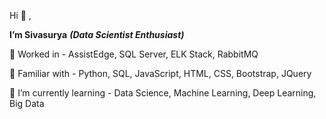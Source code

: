 Hi 👋 , 

**I’m Sivasurya** **_(Data Scientist Enthusiast)_**

👀 Worked in - AssistEdge, SQL Server, ELK Stack, RabbitMQ

🌱 Familiar with - Python, SQL, JavaScript, HTML, CSS, Bootstrap, JQuery

💞️ I’m currently learning - Data Science, Machine Learning, Deep Learning, Big Data

<!-- - 👀 I’m interested in ...   
- 🌱 I’m currently learning ... Data Science and Machine Learning Algorithms
- 💞️ I’m looking to collaborate on ...
- 📫 How to reach me ... -->

<!---
Sivasurya-J/Sivasurya-J is a ✨ special ✨ repository because its `README.md` (this file) appears on your GitHub profile.
You can click the Preview link to take a look at your changes.
--->
